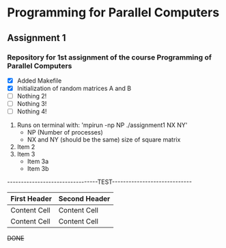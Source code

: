 # Programming for Parallel Computers
## Assignment 1
### Repository for 1st assignment of the course Programming of Parallel Computers

- [x] Added Makefile
- [x] Initialization of random matrices A and B
- [ ] Nothing 2!
- [ ] Nothing 3!
- [ ] Nothing 4!

1. Runs on terminal with: 'mpirun -np NP ./assignment1 NX NY'
	* NP (Number of processes)
	* NX and NY (should be the same) size of square matrix
2. Item 2
3. Item 3
	* Item 3a
	* Item 3b

---------------------------------TEST-----------------------------

| First Header  | Second Header |
| ------------- | ------------- |
| Content Cell  | Content Cell  |
| Content Cell  | Content Cell  |

~~DONE~~
